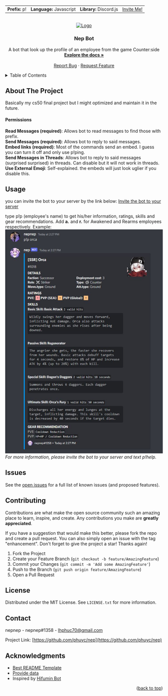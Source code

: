 <!-- Improved compatibility of back to top link: See: https://github.com/othneildrew/Best-README-Template/pull/73 -->
  <a name="readme-top"></a>

<table style="width:100%" align="center">
  <tr>
    <td><strong>Prefix:</strong> p!</td>
      <td><strong>Language:</strong> Javascript</td>
      <td><strong>Library:</strong> Discord.js</td>
      <td><a href="https://discord.com/api/oauth2/authorize?client_id=977387486655414412&permissions=274878254080&scope=bot">Invite Me!</a>       </td>
  </tr>
</table>

<!-- PROJECT LOGO -->
<br />
<div align="center">
  <a href="https://github.com/phuyc/nep">
    <img src="https://nitter.net/pic/media%2FFQ2RsUGXEAAmra3.jpg%3Fname%3Dsmall" alt="Logo" width="120" height="120">
  </a>

<h3 align="center">Nep Bot</h3>

  <p align="center">
    A bot that look up the profile of an employee from the game Counter:side
    <br />
    <a href="https://github.com/phuyc/nep"><strong>Explore the docs »</strong></a>
    <br />
    <br />
    <a href="https://github.com/phuyc/nep/issues">Report Bug</a>
    ·
    <a href="https://github.com/phuyc/nep/issues">Request Feature</a>
  </p>
</div>



<!-- TABLE OF CONTENTS -->
<details>
  <summary>Table of Contents</summary>
  <ol>
    <li>
      <a href="#about-the-project">About The Project</a>
    </li>
    <li><a href="#usage">Usage</a></li>
    <li><a href="#roadmap">Issues</a></li>
    <li><a href="#license">License</a></li>
    <li><a href="#contact">Contact</a></li>
    <li><a href="#acknowledgments">Acknowledgments</a></li>
  </ol>
</details>



<!-- ABOUT THE PROJECT -->
## About The Project

Basically my cs50 final project but I might optimized and maintain it in the future.

#### Permissions

<strong>Read Messages (required)</strong>: Allows bot to read messages to find those with prefix.<br>
<strong>Send Messages (required)</strong>: Allows bot to reply to said messages.<br>
<strong>Embed links (required)</strong>: Most of the commands send an embed. I guess you can turn it off and only use p!ping. <br>
<strong>Send Messages in Threads</strong>: Allows bot to reply to said messages (surprised surprised) in threads. Can disable but it will not work in threads.<br>
<strong>Use External Emoji</strong>: Self-explained. the embeds will just look uglier if you disable this.<br>

<!-- USAGE EXAMPLES -->
## Usage

you can invite the bot to your server by the link below:
[Invite the bot to your server](https://discord.com/api/oauth2/authorize?client_id=977387486655414412&permissions=274878254080&scope=bot)

type p!p (employee's name) to get his/her information, ratings, skills and gear recommendations. Add <strong>a.</strong> and <strong>r.</strong> for Awakened and Rearms employees respectively. Example:
<br>
<img src='images/example.jpg' alt='example'>
<br>
_For more information, please invite the bot to your server and text p!help._



<!-- Issues -->
## Issues

See the [open issues](https://github.com/phuyc/nep/issues) for a full list of known issues (and proposed features).



<!-- CONTRIBUTING -->
## Contributing

Contributions are what make the open source community such an amazing place to learn, inspire, and create. Any contributions you make are **greatly appreciated**.

If you have a suggestion that would make this better, please fork the repo and create a pull request. You can also simply open an issue with the tag "enhancement".
Don't forget to give the project a star! Thanks again!

1. Fork the Project
2. Create your Feature Branch (`git checkout -b feature/AmazingFeature`)
3. Commit your Changes (`git commit -m 'Add some AmazingFeature'`)
4. Push to the Branch (`git push origin feature/AmazingFeature`)
5. Open a Pull Request



<!-- LICENSE -->
## License

Distributed under the MIT License. See `LICENSE.txt` for more information.

<!-- CONTACT -->
## Contact

nepnep - nepnep#1358 - lhphuc70@gmail.com

Project Link: [https://github.com/phuyc/nep](https://github.com/phuyc/nep)

<!-- ACKNOWLEDGMENTS -->
## Acknowledgments

* [Best README Template](https://github.com/othneildrew/Best-README-Template)
* [Provide data](https://prydwen.co)
* Inspired by [Hifumin Bot](https://discord.com/api/oauth2/authorize?client_id=844127991852302386&permissions=2147870784&scope=bot%20applications.commands)

<p align="right">(<a href="#readme-top">back to top</a>)</p>



<!-- MARKDOWN LINKS & IMAGES -->
<!-- https://www.markdownguide.org/basic-syntax/#reference-style-links -->
